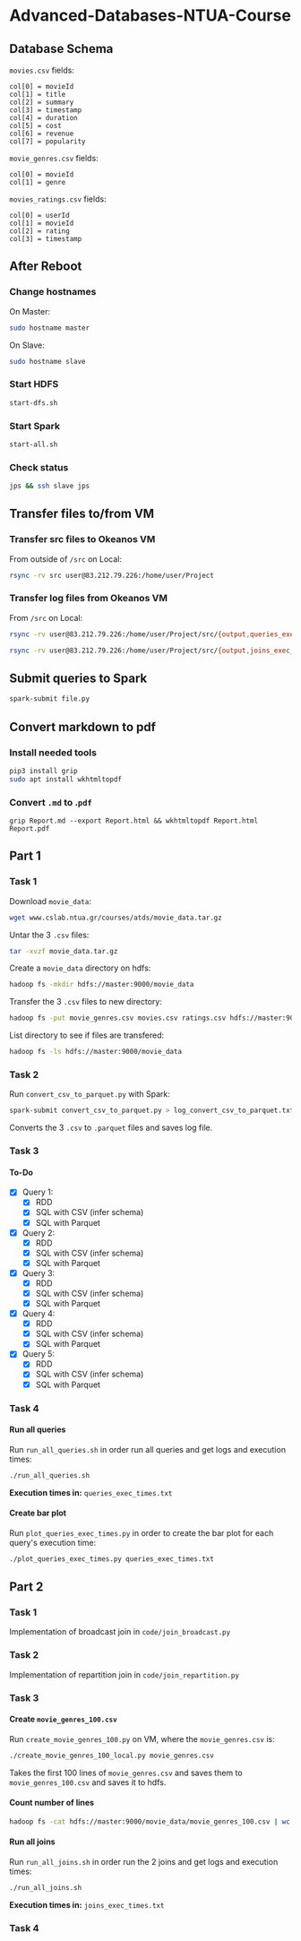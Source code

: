 # Advanced-Databases-NTUA-Course

## Database Schema
`movies.csv` fields:
```
col[0] = movieId
col[1] = title
col[2] = summary
col[3] = timestamp
col[4] = duration
col[5] = cost
col[6] = revenue
col[7] = popularity
```

`movie_genres.csv` fields:
```
col[0] = movieId
col[1] = genre
```

`movies_ratings.csv` fields:
```
col[0] = userId
col[1] = movieId
col[2] = rating
col[3] = timestamp
```

## After Reboot
### Change hostnames
On Master:
```bash
sudo hostname master
```
On Slave:
```bash
sudo hostname slave
```

### Start HDFS
```bash
start-dfs.sh
```

### Start Spark
```bash
start-all.sh
```

### Check status
```bash
jps && ssh slave jps
```

## Transfer files to/from VM
### Transfer src files to Okeanos VM
From outside of `/src` on Local:
```bash
rsync -rv src user@83.212.79.226:/home/user/Project
```

### Transfer log files from Okeanos VM
From `/src` on Local:
```bash
rsync -rv user@83.212.79.226:/home/user/Project/src/{output,queries_exec_times.txt} .
```
```bash
rsync -rv user@83.212.79.226:/home/user/Project/src/{output,joins_exec_times.txt} .
```


## Submit queries to Spark
```bash
spark-submit file.py
```

## Convert markdown to pdf
### Install needed tools
```bash
pip3 install grip
sudo apt install wkhtmltopdf
```

### Convert `.md` to .`pdf`
```
grip Report.md --export Report.html && wkhtmltopdf Report.html Report.pdf
```

## Part 1

### Task 1
Download `movie_data`:
```bash
wget www.cslab.ntua.gr/courses/atds/movie_data.tar.gz
```

Untar the 3 `.csv` files:
```bash
tar -xvzf movie_data.tar.gz
```

Create a `movie_data` directory on hdfs:
```bash
hadoop fs -mkdir hdfs://master:9000/movie_data
```

Transfer the 3 `.csv` files to new directory:
```bash
hadoop fs -put movie_genres.csv movies.csv ratings.csv hdfs://master:9000/movie_data
```

List directory to see if files are transfered:
```bash
hadoop fs -ls hdfs://master:9000/movie_data
```

### Task 2
Run `convert_csv_to_parquet.py` with Spark:
```bash
spark-submit convert_csv_to_parquet.py > log_convert_csv_to_parquet.txt 2>&1
```
Converts the 3 `.csv` to `.parquet` files and saves log file.


### Task 3
#### To-Do
- [x] Query 1:
  - [x] RDD
  - [x] SQL with CSV (infer schema)
  - [x] SQL with Parquet
- [x] Query 2:
  - [x] RDD
  - [x] SQL with CSV (infer schema)
  - [x] SQL with Parquet
- [x] Query 3:
  - [x] RDD
  - [x] SQL with CSV (infer schema)
  - [x] SQL with Parquet
- [x] Query 4:
  - [x] RDD
  - [x] SQL with CSV (infer schema)
  - [x] SQL with Parquet
- [x] Query 5:
  - [x] RDD
  - [x] SQL with CSV (infer schema)
  - [x] SQL with Parquet

### Task 4
#### Run all queries
Run `run_all_queries.sh` in order run all queries and get logs and execution times:
```bash
./run_all_queries.sh
```
**Execution times in:** `queries_exec_times.txt`

#### Create bar plot
Run `plot_queries_exec_times.py` in order to create the bar plot for each query's execution time:
```bash
./plot_queries_exec_times.py queries_exec_times.txt
```

## Part 2

### Task 1
Implementation of broadcast join in `code/join_broadcast.py`
### Task 2
Implementation of repartition join in `code/join_repartition.py`
### Task 3
#### Create `movie_genres_100.csv`
Run `create_movie_genres_100.py` on VM, where the `movie_genres.csv` is:
```bash
./create_movie_genres_100_local.py movie_genres.csv
```
Takes the first 100 lines of `movie_genres.csv` and saves them to `movie_genres_100.csv` and saves it to hdfs.
#### Count number of lines
```bash
hadoop fs -cat hdfs://master:9000/movie_data/movie_genres_100.csv | wc -l
```
#### Run all joins
Run `run_all_joins.sh` in order run the 2 joins and get logs and execution times:
```bash
./run_all_joins.sh
```
**Execution times in:** `joins_exec_times.txt`

### Task 4